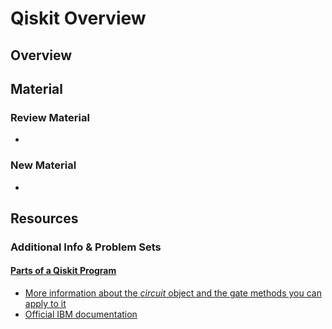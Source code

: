 # Qiskit Overview

## Overview

## Material

### Review Material

* 
### New Material

* 
## Resources

### Additional Info & Problem Sets

#### [Parts of a Qiskit Program](parts-of-a-qiskit-program.md)

* [More information about the _circuit_ object and the gate methods you can apply to it](https://qiskit.org/documentation/stubs/qiskit.circuit.QuantumCircuit.html#qiskit.circuit.QuantumCircuit)
* [Official IBM documentation](https://qiskit.org/documentation/apidoc/ibmq-provider.html)

